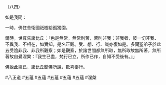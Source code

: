 （八四）

如是我聞：

一時，佛住舍衛國祇樹給孤獨園。

爾時，世尊告諸比丘：「色是無常，無常則苦，苦則非我；非我者，彼一切非我、不異我、不相在，如實知，是名正觀。受、想、行、識亦復如是。多聞聖弟子於此五受陰非我、非我所觀察；如是觀察，於諸世間都無所取，無所取故無所著，無所著故自覺涅槃：『我生已盡，梵行已立，所作已作，自知不受後有。』」

佛說此經已，諸比丘聞佛所說，歡喜奉行。



#八正道
#五蘊
#五蘊
#五蘊
#五蘊
#五蘊
#涅槃
